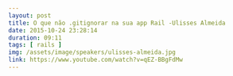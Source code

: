 ```yaml
---
layout: post
title: O que não .gitignorar na sua app Rail -Ulisses Almeida
date: 2015-10-24 23:28:14
duration: 09:11
tags: [ rails ]
img: /assets/image/speakers/ulisses-almeida.jpg
link: https://www.youtube.com/watch?v=qEZ-BBgFdMw
---
```

